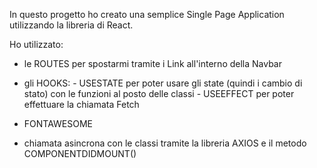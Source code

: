 In questo progetto ho creato una semplice Single Page Application utilizzando la libreria di React. 

Ho utilizzato:

- le ROUTES per spostarmi tramite i Link all'interno della Navbar

- gli HOOKS:
        - USESTATE per poter usare gli state (quindi i cambio di stato) con le funzioni al posto delle classi
        - USEEFFECT per poter effettuare la chiamata Fetch 

- FONTAWESOME 

- chiamata asincrona con le classi tramite la libreria AXIOS e il metodo COMPONENTDIDMOUNT()


